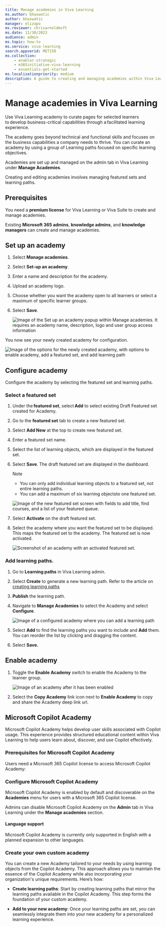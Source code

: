 ```yaml
---
title: Manage academies in Viva Learning
ms.author: bhaswatic
author: bhaswatic
manager: elizapo
ms.reviewer: chrisarnoldmsft
ms.date: 11/30/2023
audience: admin
ms.topic: how-to
ms.service: viva-learning
search.appverid: MET150
ms.collection: 
    - enabler-strategic
    - m365initiative-viva-learning
    - essentials-get-started
ms.localizationpriority: medium
description: A guide to creating and managing academies within Viva Learning. 
---
```


# Manage academies in Viva Learning

Use Viva Learning academy to curate pages for selected learners to develop business-critical capabilities through a facilitated learning experience. 

The academy goes beyond technical and functional skills and focuses on the business capabilities a company needs to thrive. You can curate an academy by using a group of Learning paths focused on specific learning objectives. 

Academies are set up and managed on the admin tab in Viva Learning under **Manage Academies**. 

Creating and editing academies involves managing featured sets and learning paths. 

## Prerequisites 

You need a **premium license** for Viva Learning or Viva Suite to create and manage academies.

Existing **Microsoft 365 admins**, **knowledge admins**, and **knowledge managers** can create and manage academies.


## Set up an academy

1. Select **Manage academies**.

1. Select **Set-up an academy**.

1. Enter a name and description for the academy.
 
1. Upload an academy logo.

1. Choose whether you want the academy open to all learners or select a maximum of specific learner groups. 

1. Select **Save**.

   ![Image of the Set up an academy popup within Manage academies. It requires an academy name, description, logo and user group access information](/viva/media/learning/academy-1.png)

You now see your newly created academy for configuration.

![Image of the options for the newly created academy, with options to enable academy, add a featured set, and add learning path](/viva/media/learning/academy-2.png)

## Configure academy

Configure the academy by selecting the featured set and learning paths. 

### Select a featured set

1. Under the **featured set**, select **Add** to select existing Draft Featured set created for Academy. 

2. Go to the **featured set** tab to create a new featured set. 

3. Select **Add New** at the top to create new featured set. 

4. Enter a featured set name. 

5. Select the list of learning objects, which are displayed in the featured set.

6. Select **Save**. The draft featured set are displayed in the dashboard. 
   >[!NOTE]
   >- You can only add individual learning objects to a featured set, not entire learning paths. 
   >- You can add a maximum of six learning objectsto one featured set. 

   ![Image of the new featured set screen with fields to add title, find courses, and a list of your featured queue.](/viva/media/learning/academy-3.png)

7. Select **Activate** on the draft featured set.

1. Select the academy where you want the featured set to be displayed.
   This maps the featured set to the academy. The featured set is now activated.
    
   ![Screenshot of an academy with an activated featured set.](/viva/media/learning/academy-4.png)

### Add learning paths. 

1. Go to **Learning paths** in Viva Learning admin. 

1. Select **Create** to generate a new learning path. Refer to the article on [creating learning paths](/viva/learning/creating-learning-paths) 

1. **Publish** the learning path.

1. Navigate to **Manage Academies** to select the Academy and select **Configure**. 

   ![Image of a configured academy where you can add a learning path](/viva/media/learning/academy-5.png)

1. Select **Add** to find the learning paths you want to include and **Add** them. You can reorder the list by clicking and dragging the content.

1. Select **Save.**

## Enable academy

1. Toggle the **Enable Academy** switch to enable the Academy to the learner group.

   ![Image of an academy after it has been enabled](/viva/media/learning/academy-6.png)

2. Select the **Copy Academy** link icon next to **Enable Academy** to copy and share the Academy deep link url.


## Microsoft Copilot Academy 

Microsoft Copilot Academy helps develop user skills associated with Copilot usage. This experience provides structured educational content within Viva Learning to help users learn about, discover, and use Copilot effectively.  

### Prerequisites for Microsoft Copilot Academy

Users need a Microsoft 365 Copilot license to access Microsoft Copilot Academy:

### Configure Microsoft Copilot Academy

Microsoft Copilot Academy is enabled by default and discoverable on the **Academies** menu for users with a Microsoft 365 Copilot license.  

Admins can disable Microsoft Copilot Academy on the **Admin** tab in Viva Learning under the **Manage academies** section. 

#### Language support 

Microsoft Copilot Academy is currently only supported in English with a planned expansion to other languages. 

### Create your own custom academy

You can create a new Academy tailored to your needs by using learning objects from the Copilot Academy. This approach allows you to maintain the essence of the Copilot Academy while also incorporating your organization's unique requirements. Here’s how: 

- **Create learning paths**: Start by creating learning paths that mirror the learning paths available in the Copilot Academy. This step forms the foundation of your custom academy. 

- **Add to your new academy**: Once your learning paths are set, you can seamlessly integrate them into your new academy for a personalized learning experience. 

